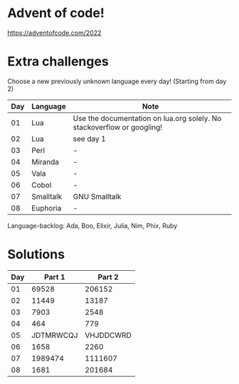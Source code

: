 # Advent of code!
https://adventofcode.com/2022

# Extra challenges
Choose a new previously unknown language every day! (Starting from day 2)

Day | Language | Note
-- | -- | --
01 | Lua | Use the documentation on lua.org solely. No stackoverflow or googling!
02 | Lua | see day 1
03 | Perl | -
04 | Miranda | -
05 | Vala | -
06 | Cobol | -
07 | Smalltalk | GNU Smalltalk
08 | Euphoria | -

Language-backlog: Ada, Boo, Elixir, Julia, Nim, Phix, Ruby

# Solutions
Day | Part 1 | Part 2
-- | -- | --
01 | 69528 | 206152
02 | 11449 | 13187
03 | 7903 | 2548
04 | 464 | 779
05 | JDTMRWCQJ | VHJDDCWRD
06 | 1658 | 2260
07 | 1989474 | 1111607
08 | 1681 | 201684
